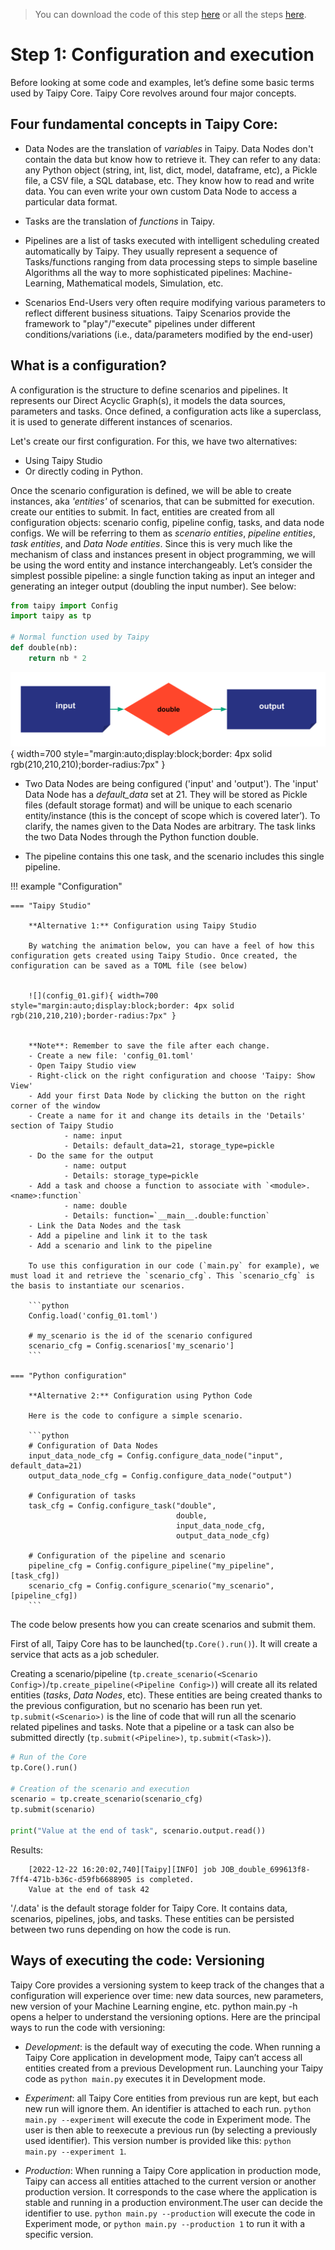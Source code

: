 > You can download the code of this step [here](../src/step_01.py) or all the steps [here](https://github.com/Avaiga/taipy-getting-started-core/tree/develop/src).

# Step 1: Configuration and execution

Before looking at some code and examples, let’s define some basic terms used by Taipy Core. Taipy Core revolves around four major concepts.

## Four fundamental concepts in Taipy Core:
- Data Nodes are the translation of _variables_ in Taipy. Data Nodes don't contain the data but know how to retrieve it. They can refer to any data: any Python object (string, int, list, dict, model, dataframe, etc), a Pickle file, a CSV file, a SQL database, etc. They know how to read and write data. You can even write your own custom Data Node to access a particular data format.

- Tasks are the translation of _functions_ in Taipy.

- Pipelines are a list of tasks executed with intelligent scheduling created automatically by Taipy. They usually represent a sequence of Tasks/functions ranging from data processing steps to simple baseline Algorithms all the way to more sophisticated pipelines: Machine-Learning, Mathematical models, Simulation, etc.

- Scenarios End-Users very often require modifying various parameters to reflect different business situations. Taipy Scenarios provide the framework to "play"/"execute" pipelines under different conditions/variations (i.e., data/parameters modified by the end-user)


## What is a configuration?

A configuration is the structure to define scenarios and pipelines. It represents our Direct Acyclic Graph(s), it models the data sources, parameters and tasks. Once defined, a configuration acts like a superclass, it is used to generate different instances of scenarios.


Let's create our first configuration. For this, we have two alternatives:

- Using Taipy Studio
- Or directly coding in Python.

Once the scenario configuration is defined, we will be able to create instances, aka *'entities'* of scenarios, that can be submitted for execution. create our entities to submit. In fact, entities are created from all configuration objects: scenario config, pipeline config, tasks, and data node configs. We will be referring to them as _scenario entities_, _pipeline entities_, _task entities_, and _Data Node entities_. Since this is very much like the mechanism of class and instances present in object programming, we will be using the word entity and instance interchangeably. 
Let’s consider the simplest possible pipeline: a single function taking as input an integer and generating an integer output (doubling the input number). See below:


```python
from taipy import Config
import taipy as tp

# Normal function used by Taipy
def double(nb):
    return nb * 2
```

![](config_01.svg){ width=700 style="margin:auto;display:block;border: 4px solid rgb(210,210,210);border-radius:7px" }

- Two Data Nodes are being configured ('input' and 'output'). The 'input' Data Node has a _default_data_ set at 21. They will be stored as Pickle files (default storage format) and will be unique to each scenario entity/instance (this is the concept of scope which is covered later’). To clarify, the names given to the Data Nodes are arbitrary. The task links the two Data Nodes through the Python function double.

- The pipeline contains this one task, and the scenario includes this single pipeline.

!!! example "Configuration"

    === "Taipy Studio"

        **Alternative 1:** Configuration using Taipy Studio

        By watching the animation below, you can have a feel of how this configuration gets created using Taipy Studio. Once created, the configuration can be saved as a TOML file (see below)


        ![](config_01.gif){ width=700 style="margin:auto;display:block;border: 4px solid rgb(210,210,210);border-radius:7px" }


        **Note**: Remember to save the file after each change.
        - Create a new file: 'config_01.toml'
        - Open Taipy Studio view
        - Right-click on the right configuration and choose 'Taipy: Show View'
        - Add your first Data Node by clicking the button on the right corner of the window
        - Create a name for it and change its details in the 'Details' section of Taipy Studio
                - name: input
                - Details: default_data=21, storage_type=pickle
        - Do the same for the output
                - name: output
                - Details: storage_type=pickle
        - Add a task and choose a function to associate with `<module>.<name>:function`
                - name: double
                - Details: function=`__main__.double:function`
        - Link the Data Nodes and the task
        - Add a pipeline and link it to the task
        - Add a scenario and link to the pipeline

        To use this configuration in our code (`main.py` for example), we must load it and retrieve the `scenario_cfg`. This `scenario_cfg` is the basis to instantiate our scenarios.

        ```python
        Config.load('config_01.toml')

        # my_scenario is the id of the scenario configured
        scenario_cfg = Config.scenarios['my_scenario']
        ```

    === "Python configuration"

        **Alternative 2:** Configuration using Python Code

        Here is the code to configure a simple scenario.

        ```python
        # Configuration of Data Nodes
        input_data_node_cfg = Config.configure_data_node("input", default_data=21)
        output_data_node_cfg = Config.configure_data_node("output")

        # Configuration of tasks
        task_cfg = Config.configure_task("double",
                                         double,
                                         input_data_node_cfg,
                                         output_data_node_cfg)

        # Configuration of the pipeline and scenario
        pipeline_cfg = Config.configure_pipeline("my_pipeline", [task_cfg])
        scenario_cfg = Config.configure_scenario("my_scenario", [pipeline_cfg])
        ```

The code below presents how you can create scenarios and submit them.

First of all, Taipy Core has to be launched(`tp.Core().run()`). It will create a service that acts as a job scheduler.

Creating a scenario/pipeline (`tp.create_scenario(<Scenario Config>)`/`tp.create_pipeline(<Pipeline Config>)`) will create all its related entities (_tasks_, _Data Nodes_, etc). These entities are being created thanks to the previous configuration, but no scenario has been run yet. `tp.submit(<Scenario>)` is the line of code that will run all the scenario related pipelines and tasks. Note that a pipeline or a task can also be submitted directly (`tp.submit(<Pipeline>)`, `tp.submit(<Task>)`).

```python
# Run of the Core
tp.Core().run()

# Creation of the scenario and execution
scenario = tp.create_scenario(scenario_cfg)
tp.submit(scenario)

print("Value at the end of task", scenario.output.read())
```
Results:
```
    [2022-12-22 16:20:02,740][Taipy][INFO] job JOB_double_699613f8-7ff4-471b-b36c-d59fb6688905 is completed.
    Value at the end of task 42
```    

'/.data' is the default storage folder for Taipy Core. It contains data, scenarios, pipelines, jobs, and tasks. These entities can be persisted between two runs depending on how the code is run.

## Ways of executing the code: Versioning

Taipy Core provides a versioning system to keep track of the changes that a configuration will experience over time: new data sources, new parameters, new version of your Machine Learning engine, etc. python main.py -h opens a helper to understand the versioning options. Here are the principal ways to run the code with versioning:

- _Development_: is the default way of executing the code. When running a Taipy Core application in development mode, Taipy can’t  access all entities created from a previous Development run. Launching your Taipy code as `python main.py` executes it in Development mode.

- _Experiment_: all Taipy Core entities from previous run are kept, but each new run will ignore them. An identifier is attached to each run. 
`python main.py --experiment` will execute the code in Experiment mode. The user is then able to reexecute a previous run (by selecting a previously used identifier). This version number is provided  like this: `python main.py --experiment 1`.
- _Production_: When running a Taipy Core application in production mode, Taipy can access all entities attached to the current version or another production version. It corresponds to the case where the application is stable and running in a production environment.The user can decide the identifier to use. `python main.py --production` will execute the code in Experiment mode, or `python main.py --production 1` to run it with a specific version.
